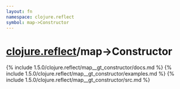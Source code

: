 ```yaml
---
layout: fn
namespace: clojure.reflect
symbol: map->Constructor
---
```


# [clojure.reflect](../)/map->Constructor

{% include 1.5.0/clojure.reflect/map__gt_constructor/docs.md %}
{% include 1.5.0/clojure.reflect/map__gt_constructor/examples.md %}
{% include 1.5.0/clojure.reflect/map__gt_constructor/src.md %}

